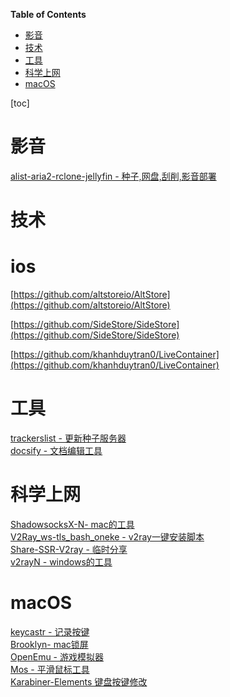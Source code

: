 <!-- START doctoc generated TOC please keep comment here to allow auto update -->
<!-- DON'T EDIT THIS SECTION, INSTEAD RE-RUN doctoc TO UPDATE -->
**Table of Contents**

- [影音](#%E5%BD%B1%E9%9F%B3)
- [技术](#%E6%8A%80%E6%9C%AF)
- [工具](#%E5%B7%A5%E5%85%B7)
- [科学上网](#%E7%A7%91%E5%AD%A6%E4%B8%8A%E7%BD%91)
- [macOS](#macos)

<!-- END doctoc generated TOC please keep comment here to allow auto update -->

[toc]

# 影音

[alist-aria2-rclone-jellyfin - 种子,网盘,刮削,影音部署](/alist-aria2-rclone-jellyfin/)



# 技术



# ios

[https://github.com/altstoreio/AltStore](https://github.com/altstoreio/AltStore)

[https://github.com/SideStore/SideStore](https://github.com/SideStore/SideStore)

[https://github.com/khanhduytran0/LiveContainer](https://github.com/khanhduytran0/LiveContainer)



# 工具

[trackerslist - 更新种子服务器](https://github.com/ngosang/trackerslist)  
[docsify - 文档编辑工具](https://github.com/docsifyjs/docsify)

# 科学上网
[ShadowsocksX-N- mac的工具](https://github.com/shadowsocks/ShadowsocksX-NG)   
[V2Ray_ws-tls_bash_oneke - v2ray一键安装脚本](https://github.com/wulabing/V2Ray_ws-tls_bash_onekey)    
[Share-SSR-V2ray - 临时分享](https://github.com/selierlin/Share-SSR-V2ray)  
[v2rayN - windows的工具](https://github.com/2dust/v2rayN)  


# macOS
[keycastr - 记录按键](https://github.com/keycastr/keycastr)  
[Brooklyn- mac锁屏](https://github.com/pedrommcarrasco/Brooklyn)  
[OpenEmu - 游戏模拟器](https://github.com/OpenEmu/OpenEmu)  
[Mos - 平滑鼠标工具](https://github.com/Caldis/Mos)  
[Karabiner-Elements  键盘按键修改](https://github.com/pqrs-org/Karabiner-Elements)  



